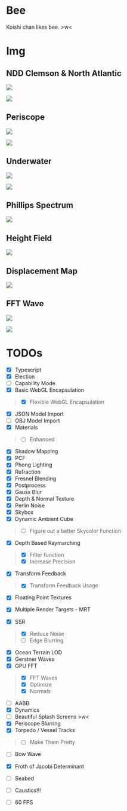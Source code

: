 # Bee

Koishi chan likes bee. \>w<

# Img

## NDD Clemson & North Atlantic

![](docs/metal.png)

![](docs/ambient.png)

## Periscope

![](docs/periscope.jpg)

![](docs/explosion.png)

## Underwater

![](docs/underwater.png)

![](docs/gradient.png)

## Phillips Spectrum

![](docs/h0.jpg)

## Height Field

![](docs/h.jpg)

## Displacement Map

![](docs/displacement.png)

## FFT Wave

![](docs/fftwave.png)

![](docs/fftwave2.png)

# TODOs

- [X] Typescript
- [X] Election
- [ ] Capability Mode
- [X] Basic WebGL Encapsulation
> - [X] Flexible WebGL Encapsulation
- [X] JSON Model Import
- [ ] OBJ Model Import
- [X] Materials
> - [ ] Enhanced
- [X] Shadow Mapping
- [X] PCF
- [X] Phong Lighting
- [X] Refraction
- [X] Fresnel Blending
- [X] Postprocess
- [X] Gauss Blur
- [X] Depth & Normal Texture
- [X] Perlin Noise
- [X] Skybox
- [X] Dynamic Ambient Cube
> - [ ] Figure out a better Skycolor Function 
- [X] Depth Based Raymarching
> - [X] Filter function
> - [X] Increase Precision
- [X] Transform Feedback
> - [X] Transform Feedback Usage
- [X] Floating Point Textures
- [X] Multiple Render Targets - MRT

- [X] SSR
> - [X] Reduce Noise
> - [ ] Edge Blurring
- [X] Ocean Terrain LOD
- [X] Gerstner Waves
- [X] GPU FFT
> - [X] FFT Waves
> - [X] Optimize
> - [X] Normals
- [ ] AABB
- [X] Dynamics
- [ ] Beautiful Splash Screens \>w<
- [X] Periscope Blurring
- [X] Torpedo / Vessel Tracks
> - [ ] Make Them Pretty
- [ ] Bow Wave
- [X] Froth of Jacobi Determinant
- [ ] Seabed
- [ ] Caustics!!!

- [ ] 60 FPS